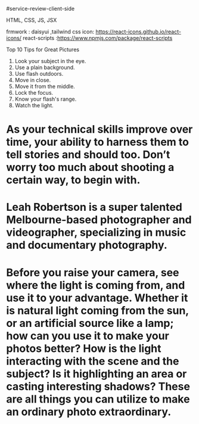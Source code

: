 #service-review-client-side


 HTML, CSS, JS, JSX

frmwork : daisyui ,tailwind css
icon: https://react-icons.github.io/react-icons/
react-scripts :https://www.npmjs.com/package/react-scripts

Top 10 Tips for Great Pictures
1. Look your subject in the eye.
2. Use a plain background.
3. Use flash outdoors.
4. Move in close.
5. Move it from the middle.
6. Lock the focus.
7. Know your flash's range.
8. Watch the light.

# As your technical skills improve over time, your ability to harness them to tell stories and should too. Don’t worry too much about shooting a certain way, to begin with.

# Leah Robertson is a super talented Melbourne-based photographer and videographer, specializing in music and documentary photography. 

# Before you raise your camera, see where the light is coming from, and use it to your advantage. Whether it is natural light coming from the sun, or an artificial source like a lamp; how can you use it to make your photos better? How is the light interacting with the scene and the subject? Is it highlighting an area or casting interesting shadows? These are all things you can utilize to make an ordinary photo extraordinary.
